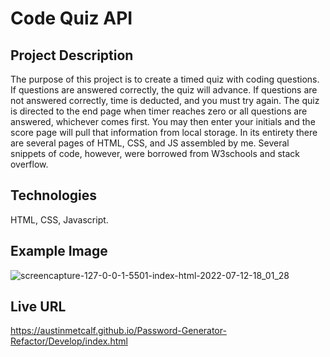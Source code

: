 # Code Quiz API

## Project Description
The purpose of this project is to create a timed quiz with coding questions.  If questions are answered correctly, the quiz will advance.  If questions are not answered correctly, time is deducted, and you must try again.  The quiz is directed to the end page when timer reaches zero or all questions are answered, whichever comes first.  You may then enter your initials and the score page will pull that information from local storage.  In its entirety there are several pages of HTML, CSS, and JS assembled by me.  Several snippets of code, however, were borrowed from W3schools and stack overflow.

## Technologies
HTML, CSS, Javascript.

## Example Image

![screencapture-127-0-0-1-5501-index-html-2022-07-12-18_01_28](https://user-images.githubusercontent.com/107006987/178618456-6bd4730d-b809-4737-8102-097c9ddb7e00.png)

## Live URL
https://austinmetcalf.github.io/Password-Generator-Refactor/Develop/index.html
